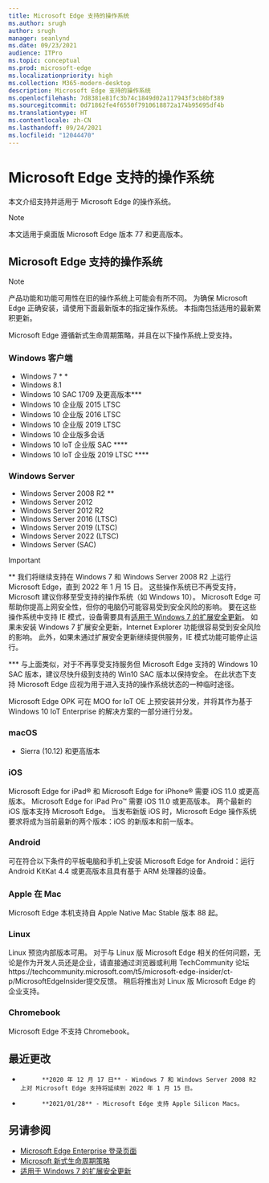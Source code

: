 ```yaml
---
title: Microsoft Edge 支持的操作系统
ms.author: srugh
author: srugh
manager: seanlynd
ms.date: 09/23/2021
audience: ITPro
ms.topic: conceptual
ms.prod: microsoft-edge
ms.localizationpriority: high
ms.collection: M365-modern-desktop
description: Microsoft Edge 支持的操作系统
ms.openlocfilehash: 7d8381e81fc3b74c1849d02a117943f3cb8bf389
ms.sourcegitcommit: 0d71862fe4f6550f7910618872a174b95695df4b
ms.translationtype: HT
ms.contentlocale: zh-CN
ms.lasthandoff: 09/24/2021
ms.locfileid: "12044470"
---
```

# <a name="microsoft-edge-supported-operating-systems"></a>Microsoft Edge 支持的操作系统

本文介绍支持并适用于 Microsoft Edge 的操作系统。

> [!NOTE]
> 本文适用于桌面版 Microsoft Edge 版本 77 和更高版本。

## <a name="supported-operating-systems-for-microsoft-edge"></a>Microsoft Edge 支持的操作系统

> [!NOTE]
> 产品功能和功能可用性在旧的操作系统上可能会有所不同。 为确保 Microsoft Edge 正确安装，请使用下面最新版本的指定操作系统。 本指南包括适用的最新累积更新。

Microsoft Edge 遵循新式生命周期策略，并且在以下操作系统上受支持。

### <a name="windows-client"></a>Windows 客户端

- Windows 7 * *
- Windows 8.1
- Windows 10 SAC 1709 及更高版本***
- Windows 10 企业版 2015 LTSC
- Windows 10 企业版 2016 LTSC
- Windows 10 企业版 2019 LTSC
- Windows 10 企业版多会话
- Windows 10 IoT 企业版 SAC ****
- Windows 10 IoT 企业版 2019 LTSC ****

### <a name="windows-server"></a>Windows Server

- Windows Server 2008 R2 **
- Windows Server 2012
- Windows Server 2012 R2
- Windows Server 2016 (LTSC)
- Windows Server 2019 (LTSC)
- Windows Server 2022 (LTSC)
- Windows Server (SAC)

> [!IMPORTANT]
> ** 我们将继续支持在 Windows 7 和 Windows Server 2008 R2 上运行 Microsoft Edge，直到 2022 年 1 月 15 日。 这些操作系统已不再受支持，Microsoft 建议你移至受支持的操作系统（如 Windows 10）。 Microsoft Edge 可帮助你提高上网安全性，但你的电脑仍可能容易受到安全风险的影响。 要在这些操作系统中支持 IE 模式，设备需要具有[适用于 Windows 7 的扩展安全更新](https://support.microsoft.com/help/4527878/faq-about-extended-security-updates-for-windows-7)。 如果未安装 Windows 7 扩展安全更新，Internet Explorer 功能很容易受到安全风险的影响。 此外，如果未通过扩展安全更新继续提供服务，IE 模式功能可能停止运行。  
>
> *** 与上面类似，对于不再享受支持服务但 Microsoft Edge 支持的 Windows 10 SAC 版本，建议尽快升级到支持的 Win10 SAC 版本以保持安全。 在此状态下支持 Microsoft Edge 应视为用于进入支持的操作系统状态的一种临时途径。
>
> Microsoft Edge OPK 可在 MOO for IoT OE 上预安装并分发，并将其作为基于 Windows 10 IoT Enterprise 的解决方案的一部分进行分发。

### <a name="macos"></a>macOS

- Sierra (10.12) 和更高版本

### <a name="ios"></a>iOS

Microsoft Edge for iPad&reg; 和 Microsoft Edge for iPhone&reg; 需要 iOS 11.0 或更高版本。 Microsoft Edge for iPad Pro&trade; 需要 iOS 11.0 或更高版本。 两个最新的 iOS 版本支持 Microsoft Edge。 当发布新版 iOS 时，Microsoft Edge 操作系统要求将成为当前最新的两个版本：iOS 的新版本和前一版本。

### <a name="android"></a>Android

可在符合以下条件的平板电脑和手机上安装 Microsoft Edge for Android：运行 Android KitKat 4.4 或更高版本且具有基于 ARM 处理器的设备。

### <a name="apple-silicon-macs"></a>Apple 在 Mac

Microsoft Edge 本机支持自 Apple Native Mac Stable 版本 88 起。

### <a name="linux"></a>Linux

Linux 预览内部版本可用。 对于与 Linux 版 Microsoft Edge 相关的任何问题，无论是作为开发人员还是企业，请直接通过浏览器或利用 TechCommunity 论坛https://techcommunity.microsoft.com/t5/microsoft-edge-insider/ct-p/MicrosoftEdgeInsider提交反馈。 稍后将推出对 Linux 版 Microsoft Edge 的企业支持。

### <a name="chromebooks"></a>Chromebook

Microsoft Edge 不支持 Chromebook。

## <a name="recent-changes"></a>最近更改

- 
            **2020 年 12 月 17 日** - Windows 7 和 Windows Server 2008 R2 上对 Microsoft Edge 支持将延续到 2022 年 1 月 15 日。
- 
            **2021/01/28** - Microsoft Edge 支持 Apple Silicon Macs。

## <a name="see-also"></a>另请参阅

- [Microsoft Edge Enterprise 登录页面](https://aka.ms/EdgeEnterprise)
- [Microsoft 新式生命周期策略](https://support.microsoft.com/help/30881/modern-lifecycle-policy)
- [适用于 Windows 7 的扩展安全更新](https://support.microsoft.com/help/4527878/faq-about-extended-security-updates-for-windows-7)
